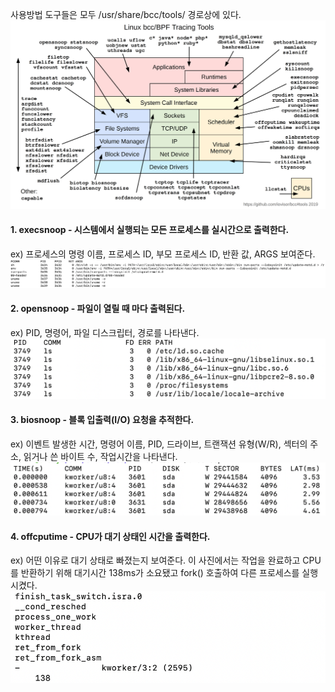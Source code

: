 사용방법
도구들은 모두 /usr/share/bcc/tools/ 경로상에 있다.
![](img/bcc_tracing_tool.png)
#### 1. **execsnoop** - 시스템에서 실행되는 모든 프로세스를 실시간으로 출력한다.
ex) 프로세스의 명령 이름, 프로세스 ID, 부모 프로세스 ID, 반환 값, ARGS 보여준다.
![](img/execsnoop.png)
#### 2. **opensnoop** - 파일이 열릴 때 마다 출력된다.
ex) PID, 명령어, 파일 디스크립터, 경로를 나타낸다.
![](img/opensnoop.png)
#### 3. **biosnoop** - 블록 입출력(I/O) 요청을 추적한다.
ex) 이벤트 발생한 시간, 명령어 이름, PID, 드라이브, 트랜잭션 유형(W/R), 섹터의 주소, 읽거나 쓴 바이트 수, 작업시간을 나타낸다.
![](img/biosnoop.png)
#### 4. **offcputime** - CPU가 대기 상태인 시간을 출력한다.
ex) 어떤 이유로 대기 상태로 빠졌는지 보여준다.
이 사진에서는 작업을 완료하고 CPU를 반환하기 위해 대기시간 138ms가 소요됐고 fork() 호출하여 다른 프로세스를 실행시켰다.
![](img/offcputime.png)
